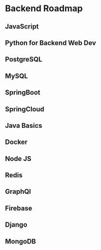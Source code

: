 # Backend Roadmap

## JavaScript

## Python for Backend Web Dev

## PostgreSQL

## MySQL

## SpringBoot

## SpringCloud

## Java Basics

## Docker

## Node JS

## Redis

## GraphQl

## Firebase

## Django

## MongoDB